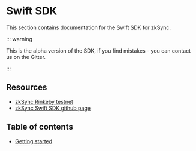 # Swift SDK

This section contains documentation for the Swift SDK for zkSync.

::: warning

This is the alpha version of the SDK, if you find mistakes - you can contact us on the Gitter.

:::

## Resources

- [zkSync Rinkeby testnet](https://rinkeby.zksync.io)
- [zkSync Swift SDK github page](https://github.com/zksync-sdk/zksync-swift)

## Table of contents

- [Getting started](tutorial.md)
